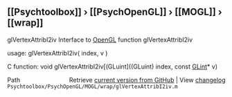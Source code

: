 ## [[Psychtoolbox]] &#8250; [[PsychOpenGL]] &#8250; [[MOGL]] &#8250; [[wrap]]

glVertexAttribI2iv  Interface to [OpenGL](OpenGL) function glVertexAttribI2iv  
  
usage:  glVertexAttribI2iv( index, v )  
  
C function:  void glVertexAttribI2iv[(GLuint]((GLuint) index, const [GLint](GLint)\* v)  




<div class="code_header" style="text-align:right;">
  <span style="float:left;">Path&nbsp;&nbsp;</span> <span class="counter">Retrieve <a href=
  "https://raw.github.com/Psychtoolbox-3/Psychtoolbox-3/beta/Psychtoolbox/PsychOpenGL/MOGL/wrap/glVertexAttribI2iv.m">current version from GitHub</a> | View <a href=
  "https://github.com/Psychtoolbox-3/Psychtoolbox-3/commits/beta/Psychtoolbox/PsychOpenGL/MOGL/wrap/glVertexAttribI2iv.m">changelog</a></span>
</div>
<div class="code">
  <code>Psychtoolbox/PsychOpenGL/MOGL/wrap/glVertexAttribI2iv.m</code>
</div>

